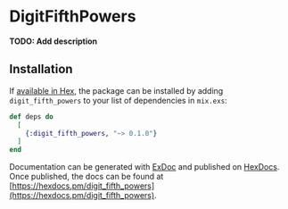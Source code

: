 # DigitFifthPowers

**TODO: Add description**

## Installation

If [available in Hex](https://hex.pm/docs/publish), the package can be installed
by adding `digit_fifth_powers` to your list of dependencies in `mix.exs`:

```elixir
def deps do
  [
    {:digit_fifth_powers, "~> 0.1.0"}
  ]
end
```

Documentation can be generated with [ExDoc](https://github.com/elixir-lang/ex_doc)
and published on [HexDocs](https://hexdocs.pm). Once published, the docs can
be found at [https://hexdocs.pm/digit_fifth_powers](https://hexdocs.pm/digit_fifth_powers).

